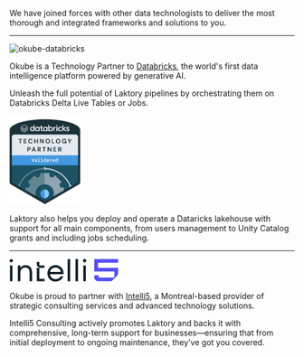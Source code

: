 We have joined forces with other data technologists to deliver the most
thorough and integrated frameworks and solutions to you.

---

[//]: # (## Databricks)
<img src="/images/logos/okube_databricks_logo .png" alt="okube-databricks" width="600"/>

Okube is a Technology Partner to [Databricks](http://www.databricks.com), the world's
first data intelligence platform powered by generative AI. 

Unleash the full potential of Laktory pipelines by orchestrating them on Databricks 
Delta Live Tables or Jobs.

<img src="/images/technology_partner_badge.png" alt="technology-partner-badge" width="125"/>

Laktory also helps you deploy and operate a Dataricks lakehouse with support for all
main components, from users management to Unity Catalog grants and including jobs
scheduling.

---

[//]: # (## Intelli5)
<img src="/images/logos/intelli5.png" alt="okube-intelli5"/>

Okube is proud to partner with [Intelli5](https://www.intelli5.com/), a Montreal-based
provider of strategic consulting services and advanced technology solutions.

Intelli5 Consulting actively promotes Laktory and backs it with comprehensive, long-term
support for businesses—ensuring that from initial deployment to ongoing maintenance, 
they’ve got you covered.